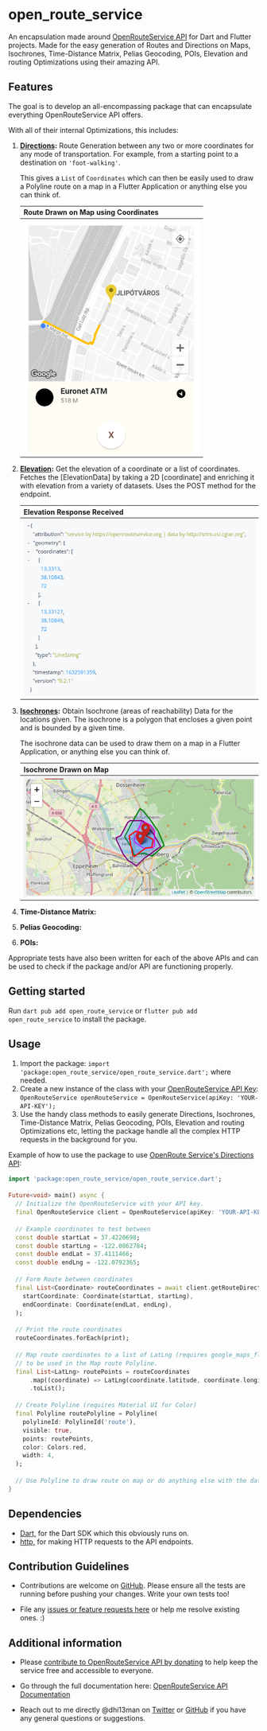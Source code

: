 # open_route_service

An encapsulation made around [OpenRouteService API](https://openrouteservice.org) for Dart and Flutter projects. Made for the easy generation of Routes and Directions on Maps, Isochrones, Time-Distance Matrix, Pelias Geocoding, POIs, Elevation and routing Optimizations using their amazing API.

## Features

The goal is to develop an all-encompassing package that can encapsulate everything OpenRouteService API offers.

With all of their internal Optimizations, this includes:

1. **[Directions](https://openrouteservice.org/dev/#/api-docs/v2/directions/):**
   Route Generation between any two or more coordinates for any mode of transportation. For example, from a starting point to a destination on `'foot-walking'`.

   This gives a `List` of `Coordinates` which can then be easily used to draw a Polyline route on a map in a Flutter Application or anything else you can think of.

    | Route Drawn on Map using Coordinates |
    | ------------------------------------ |
    | ![Route Drawn on Map](https://raw.githubusercontent.com/Dhi13man/open_route_service/main/screenshots/directions_map.png) |

2. **[Elevation](https://openrouteservice.org/dev/#/api-docs/elevation/):**
    Get the elevation of a coordinate or a list of coordinates. Fetches the [ElevationData] by taking a 2D [coordinate] and enriching it with  elevation from a variety of datasets. Uses the POST method for the endpoint.

    | Elevation Response Received |
    | --------------------------- |
    | ![Sample Elevation Response](https://raw.githubusercontent.com/Dhi13man/open_route_service/main/screenshots/elevation_response.png) |

3. **[Isochrones](https://openrouteservice.org/dev/#/api-docs/v2/isochrones/):**
    Obtain Isochrone (areas of reachability) Data for the locations given. The isochrone is a polygon that encloses a given point and is bounded by a given time.

    The isochrone data can be used to draw them on a map in a Flutter Application, or anything else you can think of.

    | Isochrone Drawn on Map |
    | ---------------------- |
    | ![Isochrone Drawn on Map](https://raw.githubusercontent.com/Dhi13man/open_route_service/main/screenshots/isochrone_map.png) |

4. **Time-Distance Matrix:**

5. **Pelias Geocoding:**

6. **POIs:**

Appropriate tests have also been written for each of the above APIs and can be used to check if the package and/or API are functioning properly.

## Getting started

Run `dart pub add open_route_service` or `flutter pub add open_route_service` to install the package.

## Usage

1. Import the package: `import 'package:open_route_service/open_route_service.dart';` where needed.
2. Create a new instance of the class with your [OpenRouteService API Key](https://openrouteservice.org/dev/#/signup): `OpenRouteService openRouteService = OpenRouteService(apiKey: 'YOUR-API-KEY');`
3. Use the handy class methods to easily generate Directions, Isochrones, Time-Distance Matrix, Pelias Geocoding, POIs, Elevation and routing Optimizations etc, letting the package handle all the complex HTTP requests in the background for you.

Example of how to use the package to use [OpenRoute Service's Directions API](https://openrouteservice.org/dev/#/api-docs/v2/directions):

```dart
import 'package:open_route_service/open_route_service.dart';

Future<void> main() async {
  // Initialize the OpenRouteService with your API key.
  final OpenRouteService client = OpenRouteService(apiKey: 'YOUR-API-KEY');

  // Example coordinates to test between
  const double startLat = 37.4220698;
  const double startLng = -122.0862784;
  const double endLat = 37.4111466;
  const double endLng = -122.0792365;

  // Form Route between coordinates
  final List<Coordinate> routeCoordinates = await client.getRouteDirections(
    startCoordinate: Coordinate(startLat, startLng),
    endCoordinate: Coordinate(endLat, endLng),
  );

  // Print the route coordinates
  routeCoordinates.forEach(print);

  // Map route coordinates to a list of LatLng (requires google_maps_flutter package)
  // to be used in the Map route Polyline.
  final List<LatLng> routePoints = routeCoordinates
      .map((coordinate) => LatLng(coordinate.latitude, coordinate.longitude))
      .toList();

  // Create Polyline (requires Material UI for Color)
  final Polyline routePolyline = Polyline(
    polylineId: PolylineId('route'),
    visible: true,
    points: routePoints,
    color: Colors.red,
    width: 4,
  );

  // Use Polyline to draw route on map or do anything else with the data :)
}

```

## Dependencies

- [Dart,](https://www.dartlang.org/) for the Dart SDK which this obviously runs on.
- [http,](https://pub.dev/packages/http) for making HTTP requests to the API endpoints.

## Contribution Guidelines

- Contributions are welcome on [GitHub](https://www.github.com/dhi13man/open_route_service). Please ensure all the tests are running before pushing your changes. Write your own tests too!

- File any [issues or feature requests here](https://www.github.com/dhi13man/open_route_service/issues) or help me resolve existing ones. :)

## Additional information

- Please [contribute to OpenRouteService API by donating](https://openrouteservice.org/donations/) to help keep the service free and accessible to everyone.

- Go through the full documentation here: [OpenRouteService API Documentation](https://openrouteservice.org/dev/#/api-docs/v2/directions)

- Reach out to me directly @dhi13man on [Twitter](https://twitter.com/dhi13man) or [GitHub](https://www.github.com/dhi13man) if you have any general questions or suggestions.
